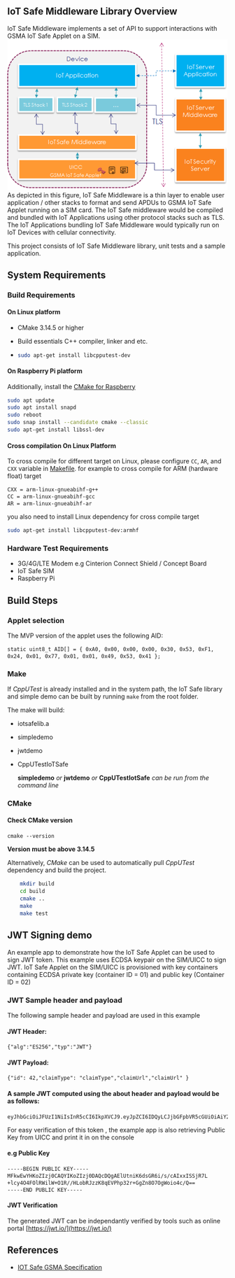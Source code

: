 ## IoT Safe Middleware Library Overview
IoT Safe Middleware implements a set of API to support interactions with GSMA IoT Safe Applet on a SIM.
![Overview](doc/middleware-overview.png)
As depicted in this figure, IoT Safe Middleware is a thin layer to enable user application / other stacks to format and send APDUs to GSMA IoT Safe Applet running on a SIM card. 
The IoT Safe middleware would be compiled and bundled with IoT Applications using other protocol stacks such as TLS.
The IoT Applications bundling IoT Safe Middleware would typically run on IoT Devices with cellular connectivity.

This project consists of IoT Safe Middleware library, unit tests and a sample application.

## System Requirements

### Build Requirements
#### On Linux platform

+ CMake 3.14.5 or higher

+ Build essentials C++ compiler, linker and etc.

+ ``` bash
  sudo apt-get install libcpputest-dev
  ```

#### On Raspberry Pi platform

Additionally, install the [CMake for Raspberry](https://snapcraft.io/install/cmake/raspbian)

```bash
sudo apt update
sudo apt install snapd
sudo reboot
sudo snap install --candidate cmake --classic
sudo apt-get install libssl-dev
```

#### Cross compilation On Linux Platform

To cross compile for different target on Linux, please configure `CC`, `AR`, and `CXX` variable in [Makefile](./Makefile). for example to cross compile for ARM (hardware float) target
```
CXX = arm-linux-gnueabihf-g++
CC = arm-linux-gnueabihf-gcc
AR = arm-linux-gnueabihf-ar
```
you also need to install Linux dependency for cross compile target

```bash
sudo apt-get install libcpputest-dev:armhf
```

### Hardware Test Requirements
+ 3G/4G/LTE Modem e.g Cinterion Connect Shield / Concept Board
+ IoT Safe SIM
+ Raspberry Pi 

## Build Steps

### Applet selection

The MVP version of the applet uses the following AID:
```
static uint8_t AID[] = { 0xA0, 0x00, 0x00, 0x00, 0x30, 0x53, 0xF1, 0x24, 0x01, 0x77, 0x01, 0x01, 0x49, 0x53, 0x41 };
```

### Make
If *CppUTest* is already installed and in the system path, the IoT Safe library and simple demo can be built by running ```make``` from the root folder.

The make will build:

- iotsafelib.a

- simpledemo

- jwtdemo 

- CppUTestIoTSafe

  **simpledemo** *or* **jwtdemo** *or* **CppUTestIotSafe** *can be run from the command line*

### CMake

#### Check CMake version

```cmake --version```

**Version must be above 3.14.5**

Alternatively, *CMake* can be used to automatically pull *CppUTest* dependency and build the project.
```bash
	mkdir build
	cd build
	cmake ..
	make
	make test
```


## JWT Signing demo
An example app to demonstrate how the IoT Safe Applet can be used to sign JWT token.
This example uses ECDSA keypair on the SIM/UICC to sign JWT. 
IoT Safe Applet on the  SIM/UICC is provisioned with key containers containing ECDSA private key (container ID = 01) and public key (Container ID = 02)
### JWT Sample header and payload
The following sample header and payload are used in this example
#### JWT Header:
```
{"alg":"ES256","typ":"JWT"}
```

#### JWT Payload:
```
{"id": 42,"claimType": "claimType","claimUrl","claimUrl" }
```

#### A sample JWT computed using the about header and payload would be as follows:
```
eyJhbGciOiJFUzI1NiIsInR5cCI6IkpXVCJ9.eyJpZCI6IDQyLCJjbGFpbVR5cGUiOiAiY2xhaW1UeXBlIiwiY2xhaW1VcmwiOiJjbGFpbVVybCIgfQ.wMG0sp7BfdGDjvW4nJPE6swwEE0b7UvPmMWiYwa71zuAMuDpRbQasgcz3lls0V0jLh7XjmfnFPahSRs0Eh3OUQ
```
For easy verification of this token , the example app is also retrieving Public Key from UICC and print it in on the console
#### e.g Public Key
```
-----BEGIN PUBLIC KEY-----
MFkwEwYHKoZIzj0CAQYIKoZIzj0DAQcDQgAElUtniK6dsGR6i/s/cAIxxISSjR7L
+lcy4O4FOlRWilW+O1R//HLobRJzzK8qEVPhp32r+GgZn8O7OgWoio4c/Q==
-----END PUBLIC KEY-----
```
#### JWT Verification
The generated JWT can be independantly verified by tools such as online portal [https://jwt.io/](https://jwt.io/)  

## References
+ [IOT Safe GSMA Specification](https://www.gsma.com/iot/iot-safe/)
